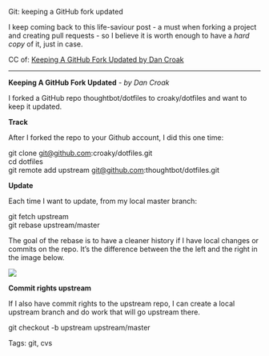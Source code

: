 Git: keeping a GitHub fork updated

I keep coming back to this life-saviour post - a must when forking a project and creating pull requests - so I believe it is worth enough to have a _hard copy_ of it, just in case.

CC of: [Keeping A GitHub Fork Updated by Dan Croak](https://robots.thoughtbot.com/keeping-a-github-fork-updated)

----

__Keeping A GitHub Fork Updated__ - _by Dan Croak_

I forked a GitHub repo thoughtbot/dotfiles to croaky/dotfiles and want to keep it updated.

**Track**

After I forked the repo to your Github account, I did this one time:

git clone git@github.com:croaky/dotfiles.git
<br>cd dotfiles
<br>git remote add upstream git@github.com:thoughtbot/dotfiles.git

**Update**

Each time I want to update, from my local master branch:

git fetch upstream
<br>git rebase upstream/master

The goal of the rebase is to have a cleaner history if I have local changes or commits on the repo. It’s the difference between the the left and the right in the image below.

<a href="http://gitready.com/advanced/2009/02/11/pull-with-rebase.html">
   <img src="https://raw.githubusercontent.com/i90rr/i90rr.github.io/master/resources/img/pull-rebase-vs-pull.jpg";" />
</a>

**Commit rights upstream**

If I also have commit rights to the upstream repo, I can create a local upstream branch and do work that will go upstream there.

git checkout -b upstream upstream/master

Tags: git, cvs
